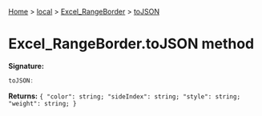 [Home](./index) &gt; [local](local.md) &gt; [Excel\_RangeBorder](local.excel_rangeborder.md) &gt; [toJSON](local.excel_rangeborder.tojson.md)

# Excel\_RangeBorder.toJSON method


**Signature:**
```javascript
toJSON:
```
**Returns:** `{
            "color": string;
            "sideIndex": string;
            "style": string;
            "weight": string;
        }`

